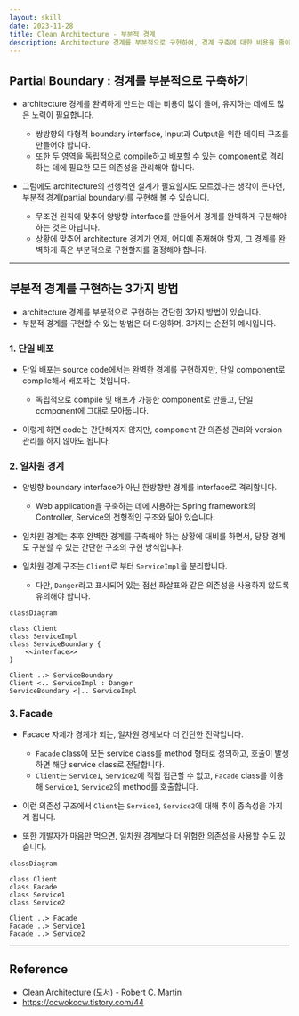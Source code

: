 ```yaml
---
layout: skill
date: 2023-11-28
title: Clean Architecture - 부분적 경계
description: Architecture 경계를 부분적으로 구현하여, 경계 구축에 대한 비용을 줄이면서 필요한 만큼의 경계만 만들 수 있습니다.
---
```



## Partial Boundary : 경계를 부분적으로 구축하기

- architecture 경계를 완벽하게 만드는 데는 비용이 많이 들며, 유지하는 데에도 많은 노력이 필요합니다.
    - 쌍방향의 다형적 boundary interface, Input과 Output을 위한 데이터 구조를 만들어야 합니다.
    - 또한 두 영역을 독립적으로 compile하고 배포할 수 있는 component로 격리하는 데에 필요한 모든 의존성을 관리해야 합니다.

- 그럼에도 architecture의 선행적인 설계가 필요할지도 모르겠다는 생각이 든다면, 부분적 경계(partial boundary)를 구현해 볼 수 있습니다.
    - 무조건 원칙에 맞추어 양방향 interface를 만들어서 경계를 완벽하게 구분해야 하는 것은 아닙니다.
    - 상황에 맞추어 architecture 경계가 언제, 어디에 존재해야 할지, 그 경계를 완벽하게 혹은 부분적으로 구현할지를 결정해야 합니다.


---


## 부분적 경계를 구현하는 3가지 방법

- architecture 경계를 부분적으로 구현하는 간단한 3가지 방법이 있습니다.
- 부분적 경계를 구현할 수 있는 방법은 더 다양하며, 3가지는 순전히 예시입니다.


### 1. 단일 배포

- 단일 배포는 source code에서는 완벽한 경계를 구현하지만, 단일 component로 compile해서 배포하는 것입니다.
    - 독립적으로 compile 및 배포가 가능한 component로 만들고, 단일 component에 그대로 모아둡니다.

- 이렇게 하면 code는 간단해지지 않지만, component 간 의존성 관리와 version 관리를 하지 않아도 됩니다.
 

### 2. 일차원 경계

- 양방향 boundary interface가 아닌 한방향만 경계를 interface로 격리합니다.
    - Web application을 구축하는 데에 사용하는 Spring framework의 Controller, Service의 전형적인 구조와 닮아 있습니다.

- 일차원 경계는 추후 완벽한 경계를 구축해야 하는 상황에 대비를 하면서, 당장 경계도 구분할 수 있는 간단한 구조의 구현 방식입니다.
 
- 일차원 경계 구조는 `Client`로 부터 `ServiceImpl`을 분리합니다.
    - 다만, `Danger`라고 표시되어 있는 점선 화살표와 같은 의존성을 사용하지 않도록 유의해야 합니다.

```mermaid
classDiagram

class Client
class ServiceImpl
class ServiceBoundary {
    <<interface>>
}

Client ..> ServiceBoundary
Client <.. ServiceImpl : Danger
ServiceBoundary <|.. ServiceImpl
```


### 3. Facade

- Facade 자체가 경계가 되는, 일차원 경계보다 더 간단한 전략입니다.
    - `Facade` class에 모든 service class를 method 형태로 정의하고, 호출이 발생하면 해당 service class로 전달합니다.
    - `Client`는 `Service1`, `Service2`에 직접 접근할 수 없고, `Facade` class를 이용해 `Service1`, `Service2`의 method를 호출합니다.
 
- 이런 의존성 구조에서 `Client`는 `Service1`, `Service2`에 대해 추이 종속성을 가지게 됩니다.
- 또한 개발자가 마음만 먹으면, 일차원 경계보다 더 위험한 의존성을 사용할 수도 있습니다.

```mermaid
classDiagram

class Client
class Facade
class Service1
class Service2

Client ..> Facade
Facade ..> Service1
Facade ..> Service2
```


---


## Reference

- Clean Architecture (도서) - Robert C. Martin
- <https://ocwokocw.tistory.com/44>
